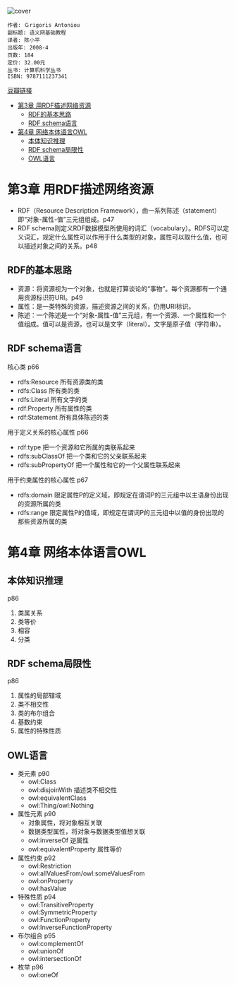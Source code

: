 ![cover](https://img9.doubanio.com/view/subject/l/public/s3086205.jpg)

    作者: Ｇrigoris Antoniou
    副标题: 语义网基础教程
    译者: 陈小平
    出版年: 2008-4
    页数: 184
    定价: 32.00元
    丛书: 计算机科学丛书
    ISBN: 9787111237341

[豆瓣链接](https://book.douban.com/subject/3061966/)

- [第3章 用RDF描述网络资源](#%e7%ac%ac3%e7%ab%a0-%e7%94%a8rdf%e6%8f%8f%e8%bf%b0%e7%bd%91%e7%bb%9c%e8%b5%84%e6%ba%90)
  - [RDF的基本思路](#rdf%e7%9a%84%e5%9f%ba%e6%9c%ac%e6%80%9d%e8%b7%af)
  - [RDF schema语言](#rdf-schema%e8%af%ad%e8%a8%80)
- [第4章 网络本体语言OWL](#%e7%ac%ac4%e7%ab%a0-%e7%bd%91%e7%bb%9c%e6%9c%ac%e4%bd%93%e8%af%ad%e8%a8%80owl)
  - [本体知识推理](#%e6%9c%ac%e4%bd%93%e7%9f%a5%e8%af%86%e6%8e%a8%e7%90%86)
  - [RDF schema局限性](#rdf-schema%e5%b1%80%e9%99%90%e6%80%a7)
  - [OWL语言](#owl%e8%af%ad%e8%a8%80)

# 第3章 用RDF描述网络资源
* RDF（Resource Description Framework），由一系列陈述（statement）即“对象-属性-值”三元组组成。p47
* RDF schema则定义RDF数据模型所使用的词汇（vocabulary）。RDFS可以定义词汇，规定什么属性可以作用于什么类型的对象，属性可以取什么值，也可以描述对象之间的关系。p48

## RDF的基本思路
* 资源：将资源视为一个对象，也就是打算谈论的“事物”。每个资源都有一个通用资源标识符URI。p49
* 属性：是一类特殊的资源，描述资源之间的关系，仍用URI标识。
* 陈述：一个陈述是一个“对象-属性-值”三元组，有一个资源、一个属性和一个值组成。值可以是资源，也可以是文字（literal）。文字是原子值（字符串）。

## RDF schema语言
核心类 p66
* rdfs:Resource 所有资源类的类
* rdfs:Class 所有类的类
* rdfs:Literal 所有文字的类
* rdf:Property 所有属性的类
* rdf:Statement 所有具体陈述的类

用于定义关系的核心属性 p66
* rdf:type 把一个资源和它所属的类联系起来
* rdfs:subClassOf 把一个类和它的父亲联系起来
* rdfs:subPropertyOf 把一个属性和它的一个父属性联系起来

用于约束属性的核心属性 p67
* rdfs:domain 限定属性P的定义域，即规定在谓词P的三元组中以主语身份出现的资源所属的类
* rdfs:range 限定属性P的值域，即规定在谓词P的三元组中以值的身份出现的那些资源所属的类

# 第4章 网络本体语言OWL
## 本体知识推理
p86
1. 类属关系
2. 类等价
3. 相容
4. 分类

## RDF schema局限性
p86
1. 属性的局部辖域
2. 类不相交性
3. 类的布尔组合
4. 基数约束
5. 属性的特殊性质

## OWL语言
* 类元素 p90
  * owl:Class
  * owl:disjoinWith 描述类不相交性
  * owl:equivalentClass
  * owl:Thing/owl:Nothing
* 属性元素 p90
  * 对象属性，将对象相互关联
  * 数据类型属性，将对象与数据类型值想关联
  * owl:inverseOf 逆属性
  * owl:equivalentProperty 属性等价
* 属性约束 p92
  * owl:Restriction
  * owl:allValuesFrom/owl:someValuesFrom
  * owl:onProperty
  * owl:hasValue
* 特殊性质 p94
  * owl:TransitiveProperty
  * owl:SymmetricProperty
  * owl:FunctionProperty
  * owl:InverseFunctionProperty
* 布尔组合 p95
  * owl:complementOf
  * owl:unionOf
  * owl:intersectionOf
* 枚举 p96
  * owl:oneOf